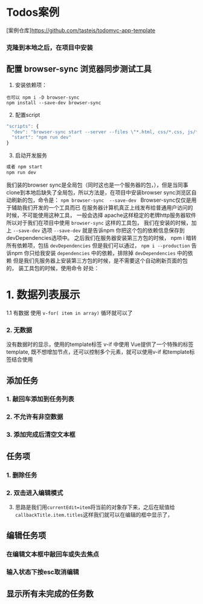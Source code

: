 # Todos案例
[案例仓库]https://github.com/tastejs/todomvc-app-template
### 克隆到本地之后，在项目中安装
## 配置 browser-sync 浏览器同步测试工具
1. 安装依赖项：
```javascript;
也可以 npm i -D browser-sync
npm install --save-dev browser-sync
```
2. 配置script
```javascript
"scripts": {
  "dev": "browser-sync start --server --files \"*.html, css/*.css, js/*.js\"",
  "start": "npm run dev"
}
```
3. 启动开发服务
```javascript
或者 npm start
npm run dev
```
我们装的browser sync是全局包（同时这也是一个服务器的包，），但是当同事clone到本地后缺失了全局包，所以方法是，在项目中安装browser sync浏览区自动刷新的包，命令是：
`npm browser-sync  --save-dev `
Browser-sync仅仅是用于辅助我们开发的一个工具而已
在服务器计算机真正上线发布给普通用户访问的时候，不可能使用这种工具，
一般会选择 apache这样稳定的老牌http服务器软件
所以对于我们在项目中使用 `browser-sync` 这样的工具包，
我们在安装的时候，加上  `--save-dev` 选项
`--save-dev` 就是告诉npm 你把这个包的依赖信息保存到 devDependencies选项中。
之后我们在服务器安装第三方包的时候， npm i  暗转所有依赖项，包括 `devDependencies`
但是我们可以通过， `npm i --production` 告诉npm 你只给我安装 `dependencies` 中的依赖，排除掉 `devDependencies` 中的依赖
但是我们先服务器上安装第三方包的时候，是不需要这个自动刷新页面的包的，
装工具包的时候，使用命令
好处：

# 1. 数据列表展示
 1.1  有数据
使用 `v-for( item in array)` 循环就可以了

### 2. 无数据
没有数据时的显示，使用的template标签
v-if 中使用 Vue提供了一个特殊的标签 template, 既不想增加节点，还可以控制多个元素，就可以使用v-if 和template标签结合使用

## 添加任务
### 1. 敲回车添加到任务列表
### 2. 不允许有非空数据
### 3. 添加完成后清空文本框

## 任务项
### 1. 删除任务
### 2. 双击进入编辑模式
3. 思路是我们用`currentEdit=item`将当前的对象存下来，之后在赋值给`callbackTitle.item.titles`这样我们就可以在编辑的框中显示了，

## 编辑任务项
### 在编辑文本框中敲回车或失去焦点
### 输入状态下按esc取消编辑

## 显示所有未完成的任务数